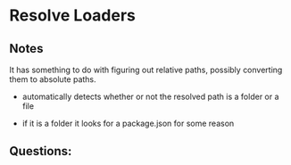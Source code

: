 # Resolve Loaders


## Notes

It has something to do with figuring out relative paths, possibly converting them to absolute paths.

- automatically detects whether or not the resolved path is a folder or a file

- if it is a folder it looks for a package.json for some reason

## Questions:


